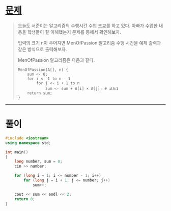 # [문제](https://www.acmicpc.net/problem/24265 "#24265번")
  
> 오늘도 서준이는 알고리즘의 수행시간 수업 조교를 하고 있다. 아빠가 수업한 내용을 학생들이 잘 이해했는지 문제를 통해서 확인해보자.
> 
> 입력의 크기 n이 주어지면 MenOfPassion 알고리즘 수행 시간을 예제 출력과 같은 방식으로 출력해보자.
> 
> MenOfPassion 알고리즘은 다음과 같다.
> ```
> MenOfPassion(A[], n) {
>     sum <- 0;
>     for i <- 1 to n - 1
>         for j <- i + 1 to n
>             sum <- sum + A[i] × A[j]; # 코드1
>     return sum;
> }
> ```
<hr/>

# 풀이

```cpp
#include <iostream>
using namespace std;

int main() 
{
    long number, sum = 0;
    cin >> number;

    for (long i = 1; i <= number - 1; i++)
        for (long j = i + 1; j <= number; j++)
            sum++;

    cout << sum << endl << 2;
    return 0;
}
```

